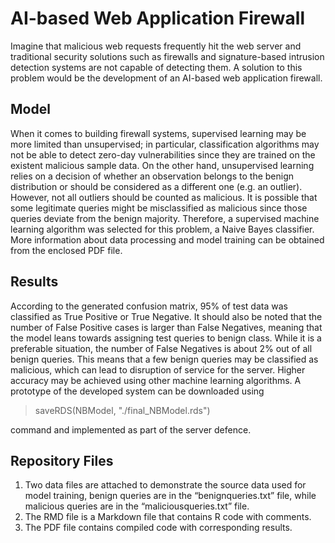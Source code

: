 # AI-based Web Application Firewall
Imagine that malicious web requests frequently hit the web server and traditional security solutions such as firewalls and signature-based intrusion detection systems are not capable of detecting them. A solution to this problem would be the development of an AI-based web application firewall. 

## Model
When it comes to building firewall systems, supervised learning may be more limited than unsupervised; in particular, classification algorithms may not be able to detect zero-day vulnerabilities since they are trained on the existent malicious sample data. On the other hand, unsupervised learning relies on a decision of whether an observation belongs to the benign distribution or should be considered as a different one (e.g. an outlier). However, not all outliers should be counted as malicious. It is possible that some legitimate queries might be misclassified as malicious since those queries deviate from the benign majority. Therefore, a supervised machine learning algorithm was selected for this problem, a Naive Bayes classifier. More information about data processing and model training can be obtained from the enclosed PDF file.

## Results
According to the generated confusion matrix, 95% of test data was classified as True Positive or True Negative. It should also be noted that the number of False Positive cases is larger than False Negatives, meaning that the model leans towards assigning test queries to benign class. While it is a preferable situation, the number of False Negatives is about 2% out of all benign queries. This means that a few benign queries may be classified as malicious, which can lead to disruption of service for the server. Higher accuracy may be achieved using other machine learning algorithms.
A prototype of the developed system can be downloaded using
> saveRDS(NBModel, "./final_NBModel.rds")

command and implemented as part of the server defence.
## Repository Files
1. Two data files are attached to demonstrate the source data used for model training, benign queries are in the “benignqueries.txt” file, while malicious queries are in the “maliciousqueries.txt” file.
2. The RMD file is a Markdown file that contains R code with comments.
3. The PDF file contains compiled code with corresponding results.